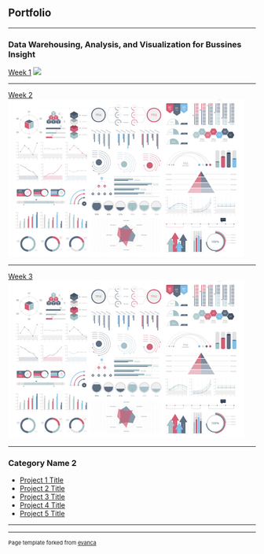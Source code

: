 ## Portfolio

---

### Data Warehousing, Analysis, and Visualization for Bussines Insight

[Week 1](https://colab.research.google.com/drive/14plVwkaArbDRah9Ra7uxgHYUBawMrdtn?authuser=1#scrollTo=ZKJae2uhxqdP)
<img src="images/dummy_thumbnail1.jpg?raw=true"/>

---
[Week 2](/pdf/sample_presentation.pdf)
<img src="images/dummy_thumbnail.jpg?raw=true"/>

---
[Week 3](http://example.com/)
<img src="images/dummy_thumbnail.jpg?raw=true"/>

---

### Category Name 2

- [Project 1 Title](http://example.com/)
- [Project 2 Title](http://example.com/)
- [Project 3 Title](http://example.com/)
- [Project 4 Title](http://example.com/)
- [Project 5 Title](http://example.com/)

---




---
<p style="font-size:11px">Page template forked from <a href="https://github.com/evanca/quick-portfolio">evanca</a></p>
<!-- Remove above link if you don't want to attibute -->

